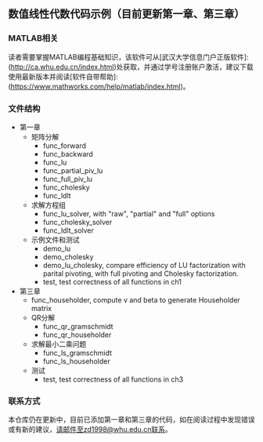 ## 数值线性代数代码示例（目前更新第一章、第三章）

### MATLAB相关

读者需要掌握MATLAB编程基础知识，该软件可从[武汉大学信息门户正版软件]:(http://ca.whu.edu.cn/index.html)处获取，并通过学号注册账户激活，建议下载使用最新版本并阅读[软件自带帮助]:(https://www.mathworks.com/help/matlab/index.html)。

### 文件结构


- 第一章
  - 矩阵分解
    - func_forward
    - func_backward
    - func_lu
    - func_partial_piv_lu
    - func_full_piv_lu
    - func_cholesky
    - func_ldlt
  - 求解方程组
    - func_lu_solver, with "raw", "partial" and "full" options
    - func_cholesky_solver
    - func_ldlt_solver
  - 示例文件和测试
    - demo_lu
    - demo_cholesky
    - demo_lu_cholesky, compare efficiency of LU factorization with parital pivoting, with full pivoting and Cholesky factorization.
    - test, test correctness of all functions in ch1
- 第三章
  - func_householder, compute v and beta to generate Householder matrix
  - QR分解
    - func_qr_gramschmidt
    - func_qr_householder
  - 求解最小二乘问题
    - func_ls_gramschmidt
    - func_ls_householder
  - 测试
    - test, test correctness of all functions in ch3

### 联系方式

本仓库仍在更新中，目前已添加第一章和第三章的代码，如在阅读过程中发现错误或有新的建议，请邮件至zd1998@whu.edu.cn联系。